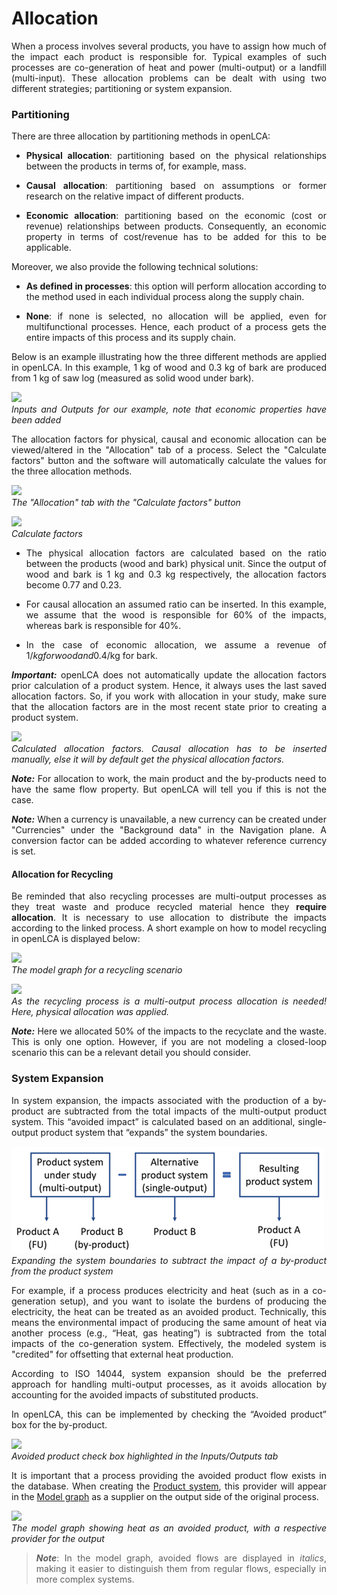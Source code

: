 
# Allocation

<div style='text-align: justify;'>


When a process involves several products, you have to assign how much of the impact each product is responsible for. Typical examples of such processes are co-generation of heat and power (multi-output) or a landfill (multi-input). These allocation problems can be dealt with using two different strategies; partitioning or system expansion. 

### Partitioning

There are three allocation by partitioning methods in openLCA:

-   **Physical allocation**: partitioning based on the physical relationships between the products in terms of, for example, mass. 

-   **Causal allocation**: partitioning based on assumptions or former research on the relative impact of different products.

-   **Economic allocation**: partitioning based on the economic (cost or revenue) relationships between products. Consequently, an economic property in terms of cost/revenue has to be added for this to be applicable. 

Moreover, we also provide the following technical solutions:

-   **As defined in processes**: this option will perform allocation according to the method used in each individual process along the supply chain.

- **None**: if none is selected, no allocation will be applied, even for multifunctional processes. Hence, each product of a process gets the entire impacts of this process and its supply chain.

Below is an example illustrating how the three different methods are applied in openLCA. In this example, 1 kg of wood and 0.3 kg of bark are produced from 1 kg of saw log (measured as solid wood under bark).

![](./media/allocation_example_inputs_outputs.png)
<br>_Inputs and Outputs for our example, note that economic properties have been added_

The allocation factors for physical, causal and economic allocation can be viewed/altered in the "Allocation" tab of a process. Select the "Calculate factors" button and the software will automatically calculate the values for the three allocation methods. 

![](./media/allocation_example_allocation_tab_calculation_button.png)
<br>_The "Allocation" tab with the "Calculate factors" button_

![](./media/allocation_example_calculation_tab.png)
<br>_Calculate factors_

- The physical allocation factors are calculated based on the ratio between the products (wood and bark) physical unit. Since the output of wood and bark is 1 kg and 0.3 kg respectively, the allocation factors become 0.77 and 0.23.

- For causal allocation an assumed ratio can be inserted. In this example, we assume that the wood is responsible for 60% of the impacts, whereas bark is responsible for 40%. 

- In the case of economic allocation, we assume a revenue of 1$/kg for wood and 0.4$/kg for bark.

_**Important:**_ openLCA does not automatically update the allocation factors prior calculation of a product system. Hence, it always uses the last saved allocation factors. So, if you work with allocation in your study, make sure that the allocation factors are in the most recent state prior to creating a product system.


![](./media/allocation_example_calculated_factors.png)
<br>_Calculated allocation factors. Causal allocation has to be inserted manually, else it will by default get the physical allocation factors._

_**Note:**_ For allocation to work, the main product and the by-products need to have the same flow property. But openLCA will tell you if this is not the case.

_**Note:**_ When a currency is unavailable, a new currency can be created under "Currencies" under the "Background data" in the Navigation plane. A conversion factor can be added according to whatever reference currency is set.

#### Allocation for Recycling

Be reminded that also recycling processes are multi-output processes as they treat waste and produce recycled material hence they **require allocation**. It is necessary to use allocation to distribute the impacts according to the linked process. A short example on how to model recycling in openLCA is displayed below:

![](./media/recycling_model_graph.png)
<br>_The model graph for a recycling scenario_

![](./media/allocation_recycling.png)
<br>_As the recycling process is a multi-output process allocation is needed! Here, physical allocation was applied._

_**Note:**_ Here we allocated 50% of the impacts to the recyclate and the waste. This is only one option. However, if you are not modeling a closed-loop scenario this can be a relevant detail you should consider.

### System Expansion

In system expansion, the impacts associated with the production of a by-product are subtracted from the total impacts of the multi-output product system. This “avoided impact” is calculated based on an additional, single-output product system that “expands” the system boundaries. 

![](./media/allocation_vs_se.png)
<br>_Expanding the system boundaries to subtract the impact of a by-product from the product system_

For example, if a process produces electricity and heat (such as in a co-generation setup), and you want to isolate the burdens of producing the electricity, the heat can be treated as an avoided product. Technically, this means the environmental impact of producing the same amount of heat via another process (e.g., “Heat, gas heating”) is subtracted from the total impacts of the co-generation system. Effectively, the modeled system is "credited" for offsetting that external heat production.

According to ISO 14044, system expansion should be the preferred approach for handling multi-output processes, as it avoids allocation by accounting for the avoided impacts of substituted products.

In openLCA, this can be implemented by checking the “Avoided product” box for the by-product.

![](./media/avoided_example_check.png)
<br>_Avoided product check box highlighted in the Inputs/Outputs tab_

It is important that a process providing the avoided product flow exists in the database. When creating the [Product system](./prod_sys/Creating.md), this provider will appear in the [Model graph](./prod_sys/model_graph.md) as a supplier on the output side of the original process.

![](./media/avoided_example_model_graph.png)
<br>_The model graph showing heat as an avoided product, with a respective provider for the output_

>**_Note_**: In the model graph, avoided flows are displayed in *italics*, making it easier to distinguish them from regular flows, especially in more complex systems.

</div>
